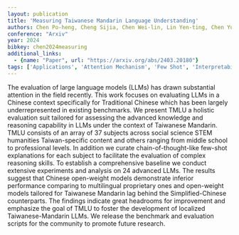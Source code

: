 ```yaml
---
layout: publication
title: 'Measuring Taiwanese Mandarin Language Understanding'
authors: Chen Po-heng, Cheng Sijia, Chen Wei-lin, Lin Yen-ting, Chen Yun-nung
conference: "Arxiv"
year: 2024
bibkey: chen2024measuring
additional_links:
  - {name: "Paper", url: "https://arxiv.org/abs/2403.20180"}
tags: ['Applications', 'Attention Mechanism', 'Few Shot', 'Interpretability And Explainability', 'Model Architecture']
---
```

The evaluation of large language models (LLMs) has drawn substantial attention in the field recently. This work focuses on evaluating LLMs in a Chinese context specifically for Traditional Chinese which has been largely underrepresented in existing benchmarks. We present TMLU a holistic evaluation suit tailored for assessing the advanced knowledge and reasoning capability in LLMs under the context of Taiwanese Mandarin. TMLU consists of an array of 37 subjects across social science STEM humanities Taiwan-specific content and others ranging from middle school to professional levels. In addition we curate chain-of-thought-like few-shot explanations for each subject to facilitate the evaluation of complex reasoning skills. To establish a comprehensive baseline we conduct extensive experiments and analysis on 24 advanced LLMs. The results suggest that Chinese open-weight models demonstrate inferior performance comparing to multilingual proprietary ones and open-weight models tailored for Taiwanese Mandarin lag behind the Simplified-Chinese counterparts. The findings indicate great headrooms for improvement and emphasize the goal of TMLU to foster the development of localized Taiwanese-Mandarin LLMs. We release the benchmark and evaluation scripts for the community to promote future research.
